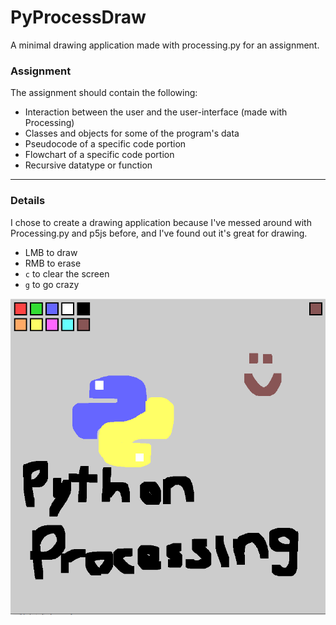 # PyProcessDraw
A minimal drawing application made with processing.py for an assignment.


### Assignment
The assignment should contain the following:
- Interaction between the user and the user-interface (made with Processing)
- Classes and objects for some of the program's data
- Pseudocode of a specific code portion
- Flowchart of a specific code portion
- Recursive datatype or function

---

### Details
I chose to create a drawing application because I've messed around with Processing.py and p5js before, and I've found out it's great for drawing.

- LMB to draw
- RMB to erase
- `c` to clear the screen
- `g` to go crazy

![](./img/1.png)

